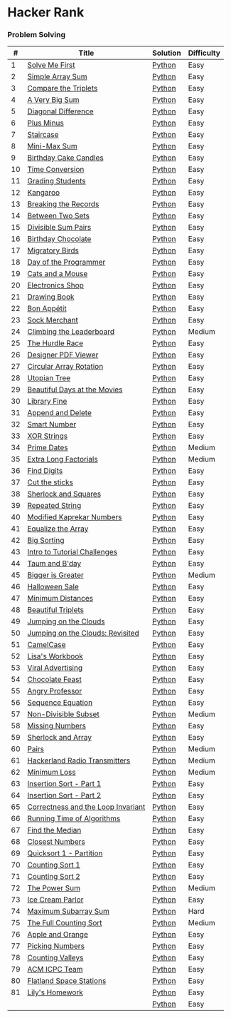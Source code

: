 Hacker Rank
========

### Problem Solving


| # | Title | Solution | Difficulty |
|---| ----- | -------- | ---------- |
|1|[Solve Me First](https://www.hackerrank.com/challenges/solve-me-first/problem) | [Python](1.py)|Easy|
|2|[Simple Array Sum](https://www.hackerrank.com/challenges/simple-array-sum/problem) | [Python](2.py)|Easy|
|3|[Compare the Triplets](https://www.hackerrank.com/challenges/compare-the-triplets/problem) | [Python](3.py)|Easy|
|4|[A Very Big Sum](https://www.hackerrank.com/challenges/a-very-big-sum/problem) | [Python](4.py)|Easy|
|5|[Diagonal Difference](https://www.hackerrank.com/challenges/diagonal-difference/problem) | [Python](5.py)|Easy|
|6|[Plus Minus](https://www.hackerrank.com/challenges/plus-minus/problem) | [Python](6.py)|Easy|
|7|[Staircase](https://www.hackerrank.com/challenges/staircase/problem) | [Python](7.py)|Easy|
|8|[Mini-Max Sum](https://www.hackerrank.com/challenges/mini-max-sum/problem) | [Python](8.py)|Easy|
|9|[Birthday Cake Candles](https://www.hackerrank.com/challenges/birthday-cake-candles/problem) | [Python](9.py)|Easy|
|10|[Time Conversion](https://www.hackerrank.com/challenges/time-conversion/problem) | [Python](10.py)|Easy|
|11|[Grading Students](https://www.hackerrank.com/challenges/grading/problem) | [Python](11.py)|Easy|
|12|[Kangaroo](https://www.hackerrank.com/challenges/kangaroo/problem) | [Python](12.py)|Easy|
|13|[Breaking the Records](https://www.hackerrank.com/challenges/breaking-best-and-worst-records/problem) | [Python](13.py)|Easy|
|14|[Between Two Sets](https://www.hackerrank.com/challenges/between-two-sets/problem) | [Python](14.py)|Easy|
|15|[Divisible Sum Pairs](https://www.hackerrank.com/challenges/divisible-sum-pairs/problem) | [Python](15.py)|Easy|
|16|[Birthday Chocolate](https://www.hackerrank.com/challenges/the-birthday-bar/problem) | [Python](16.py)|Easy|
|17|[Migratory Birds](https://www.hackerrank.com/challenges/migratory-birds/problem) | [Python](17.py)|Easy|
|18|[Day of the Programmer](https://www.hackerrank.com/challenges/day-of-the-programmer/problem) | [Python](18.py)|Easy|
|19|[Cats and a Mouse](https://www.hackerrank.com/challenges/cats-and-a-mouse/problem) | [Python](19.py)|Easy|
|20|[Electronics Shop](https://www.hackerrank.com/challenges/electronics-shop/problem) | [Python](20.py)|Easy|
|21|[Drawing Book](https://www.hackerrank.com/challenges/drawing-book/problem) | [Python](21.py)|Easy|
|22|[Bon Appétit](https://www.hackerrank.com/challenges/bon-appetit/problem) | [Python](22.py)|Easy|
|23|[Sock Merchant](https://www.hackerrank.com/challenges/sock-merchant/problem) | [Python](23.py)|Easy|
|24|[Climbing the Leaderboard](https://www.hackerrank.com/challenges/climbing-the-leaderboard/problem) | [Python](24.py)|Medium|
|25|[The Hurdle Race](https://www.hackerrank.com/challenges/the-hurdle-race/problem) | [Python](25.py)|Easy|
|26|[Designer PDF Viewer](https://www.hackerrank.com/challenges/designer-pdf-viewer/problem) | [Python](26.py)|Easy|
|27|[Circular Array Rotation](https://www.hackerrank.com/challenges/circular-array-rotation/problem) | [Python](27.py)|Easy|
|28|[Utopian Tree](https://www.hackerrank.com/challenges/utopian-tree/problem) | [Python](28.py)|Easy|
|29|[Beautiful Days at the Movies](https://www.hackerrank.com/challenges/beautiful-days-at-the-movies/problem) | [Python](29.py)|Easy|
|30|[Library Fine](https://www.hackerrank.com/challenges/library-fine/problem) | [Python](30.py)|Easy|
|31|[Append and Delete](https://www.hackerrank.com/challenges/append-and-delete/problem) | [Python](31.py)|Easy|
|32|[Smart Number](https://www.hackerrank.com/challenges/smart-number/problem) | [Python](32.py)|Easy|
|33|[XOR Strings](https://www.hackerrank.com/challenges/strings-xor/problem) | [Python](33.py)|Easy|
|34|[Prime Dates](https://www.hackerrank.com/challenges/prime-date/problem) | [Python](34.py)|Medium|
|35|[Extra Long Factorials](https://www.hackerrank.com/challenges/extra-long-factorials/problem) | [Python](35.py)|Medium|
|36|[Find Digits](https://www.hackerrank.com/challenges/find-digits/problem) | [Python](36.py)|Easy|
|37|[Cut the sticks](https://www.hackerrank.com/challenges/cut-the-sticks/problem) | [Python](37.py)|Easy|
|38|[Sherlock and Squares](https://www.hackerrank.com/challenges/sherlock-and-squares/problem) | [Python](38.py)|Easy|
|39|[Repeated String](https://www.hackerrank.com/challenges/repeated-string/problem) | [Python](39.py)|Easy|
|40|[Modified Kaprekar Numbers](https://www.hackerrank.com/challenges/kaprekar-numbers/problem) | [Python](40.py)|Easy|
|41|[Equalize the Array](https://www.hackerrank.com/challenges/equality-in-a-array/problem) | [Python](41.py)|Easy|
|42|[Big Sorting](https://www.hackerrank.com/challenges/big-sorting/problem) | [Python](42.py)|Easy|
|43|[Intro to Tutorial Challenges](https://www.hackerrank.com/challenges/tutorial-intro/problem) | [Python](43.py)|Easy|
|44|[Taum and B'day](https://www.hackerrank.com/challenges/taum-and-bday/problem) | [Python](44.py)|Easy|
|45|[Bigger is Greater](https://www.hackerrank.com/challenges/bigger-is-greater/problem) | [Python](45.py)|Medium|
|46|[Halloween Sale](https://www.hackerrank.com/challenges/halloween-sale/problem) | [Python](46.py)|Easy|
|47|[Minimum Distances](https://www.hackerrank.com/challenges/minimum-distances/problem) | [Python](47.py)|Easy|
|48|[Beautiful Triplets](https://www.hackerrank.com/challenges/beautiful-triplets/problem) | [Python](48.py)|Easy|
|49|[Jumping on the Clouds](https://www.hackerrank.com/challenges/jumping-on-the-clouds/problem) | [Python](49.py)|Easy|
|50|[Jumping on the Clouds: Revisited](https://www.hackerrank.com/challenges/jumping-on-the-clouds-revisited/problem) | [Python](50.py)|Easy|
|51|[CamelCase](https://www.hackerrank.com/challenges/camelcase/problem) | [Python](52.py)|Easy|
|52|[Lisa's Workbook](https://www.hackerrank.com/challenges/lisa-workbook/problem) | [Python](52.py)|Easy|
|53|[Viral Advertising](https://www.hackerrank.com/challenges/strange-advertising/problem) | [Python](53.py)|Easy|
|54|[Chocolate Feast](https://www.hackerrank.com/challenges/chocolate-feast/problem) | [Python](54.py)|Easy|
|55|[Angry Professor](https://www.hackerrank.com/challenges/angry-professor/problem) | [Python](55.py)|Easy|
|56|[Sequence Equation](https://www.hackerrank.com/challenges/permutation-equation/problem) | [Python](56.py)|Easy|
|57|[Non-Divisible Subset](https://www.hackerrank.com/challenges/non-divisible-subset/problem) | [Python](57.py)|Medium|
|58|[Missing Numbers](https://www.hackerrank.com/challenges/missing-numbers/problem) | [Python](58.py)|Easy|
|59|[Sherlock and Array](https://www.hackerrank.com/challenges/sherlock-and-array/problem) | [Python](59.py)|Easy|
|60|[Pairs](https://www.hackerrank.com/challenges/pairs/problem) | [Python](60.py)|Medium|
|61|[Hackerland Radio Transmitters](https://www.hackerrank.com/challenges/hackerland-radio-transmitters/problem) | [Python](61.py)|Medium|
|62|[Minimum Loss](https://www.hackerrank.com/challenges/minimum-loss/problem) | [Python](62.py)|Medium|
|63|[Insertion Sort - Part 1](https://www.hackerrank.com/challenges/insertionsort1/problem) | [Python](63.py)|Easy|
|64|[Insertion Sort - Part 2](https://www.hackerrank.com/challenges/insertionsort2/problem) | [Python](64.py)|Easy|
|65|[Correctness and the Loop Invariant](https://www.hackerrank.com/challenges/correctness-invariant/problem) | [Python](65.py)|Easy|
|66|[Running Time of Algorithms](https://www.hackerrank.com/challenges/runningtime/problem) | [Python](66.py)|Easy|
|67|[Find the Median](https://www.hackerrank.com/challenges/find-the-median/problem) | [Python](67.py)|Easy|
|68|[Closest Numbers](https://www.hackerrank.com/challenges/closest-numbers/problem) | [Python](68.py)|Easy|
|69|[Quicksort 1 - Partition](https://www.hackerrank.com/challenges/quicksort1/problem) | [Python](69.py)|Easy|
|70|[Counting Sort 1](https://www.hackerrank.com/challenges/countingsort1/problem) | [Python](70.py)|Easy|
|71|[Counting Sort 2](https://www.hackerrank.com/challenges/countingsort2/problem) | [Python](71.py)|Easy|
|72|[The Power Sum](hackerrank.com/challenges/the-power-sum/problem) | [Python](72.py)|Medium|
|73|[Ice Cream Parlor](https://www.hackerrank.com/challenges/icecream-parlor/problem) | [Python](73.py)|Easy|
|74|[Maximum Subarray Sum](https://www.hackerrank.com/challenges/maximum-subarray-sum/problem) | [Python](74.py)|Hard|
|75|[The Full Counting Sort](hackerrank.com/challenges/countingsort4/problem) | [Python](75.py)|Medium|
|76|[Apple and Orange](https://www.hackerrank.com/challenges/apple-and-orange/problem) | [Python](76.py)|Easy|
|77|[Picking Numbers](https://www.hackerrank.com/challenges/picking-numbers/problem) | [Python](77.py)|Easy|
|78|[Counting Valleys](https://www.hackerrank.com/challenges/counting-valleys/problem) | [Python](78.py)|Easy|
|79|[ACM ICPC Team](https://www.hackerrank.com/challenges/acm-icpc-team/problem) | [Python](79.py)|Easy|
|80|[Flatland Space Stations](https://www.hackerrank.com/challenges/flatland-space-stations/problem) | [Python](80.py)|Easy|
|81|[Lily's Homework](https://www.hackerrank.com/challenges/lilys-homework/problem) | [Python](81.py)|Easy|
||[]() | [Python]()|Easy|